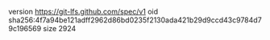 version https://git-lfs.github.com/spec/v1
oid sha256:4f7a94be121adff2962d86bd0235f2130ada421b29d9ccd43c9784d79c196569
size 2924
